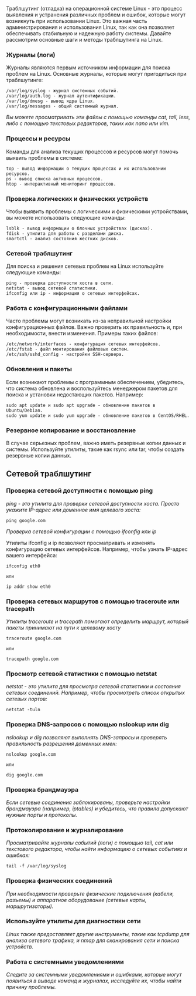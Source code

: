 Траблшутинг (отладка) на операционной системе Linux - это процесс выявления и устранения различных проблем и ошибок, которые могут возникнуть при использовании Linux. Это важная часть администрирования и использования Linux, так как она позволяет обеспечивать стабильную и надежную работу системы. Давайте рассмотрим основные шаги и методы траблшутинга на Linux.

### Журналы (логи)
Журналы являются первым источником информации для поиска проблем на Linux. Основные журналы, которые могут пригодиться при траблшутинге:

```commandline
/var/log/syslog - журнал системных событий.
/var/log/auth.log - журнал аутентификации.
/var/log/dmesg - вывод ядра Linux.
/var/log/messages - общий системный журнал.
```

*Вы можете просматривать эти файлы с помощью команды cat, tail, less, либо с помощью текстовых редакторов, таких как nano или vim.*

### Процессы и ресурсы
Команды для анализа текущих процессов и ресурсов могут помочь выявить проблемы в системе:
```commandline
top - вывод информации о текущих процессах и их использовании ресурсов.
ps - вывод списка активных процессов.
htop - интерактивный мониторинг процессов.
```

### Проверка логических и физических устройств
Чтобы выявить проблемы с логическими и физическими устройствами, вы можете использовать следующие команды:
```commandline
lsblk - вывод информации о блочных устройствах (дисках).
fdisk - утилита для работы с разделами диска.
smartctl - анализ состояния жестких дисков.
```

### Сетевой траблшутинг
Для поиска и решения сетевых проблем на Linux используйте следующие команды:
```commandline
ping - проверка доступности хоста в сети.
netstat - вывод сетевой статистики.
ifconfig или ip - информация о сетевых интерфейсах.
```

### Работа с конфигурационными файлами
Часто проблемы могут возникать из-за неправильной настройки конфигурационных файлов. Важно проверить их правильность и, при необходимости, внести изменения. Примеры таких файлов:
```commandline
/etc/network/interfaces - конфигурация сетевых интерфейсов.
/etc/fstab - файл монтирования файловых систем.
/etc/ssh/sshd_config - настройки SSH-сервера.
```

### Обновления и пакеты
Если возникают проблемы с программным обеспечением, убедитесь, что система обновлена и воспользуйтесь менеджером пакетов для поиска и установки недостающих пакетов. Например:
```commandline
sudo apt update и sudo apt upgrade - обновление пакетов в Ubuntu/Debian.
sudo yum update и sudo yum upgrade - обновление пакетов в CentOS/RHEL.
```

### Резервное копирование и восстановление
В случае серьезных проблем, важно иметь резервные копии данных и системы. Используйте утилиты, такие как rsync или tar, чтобы создать резервные копии данных.


## Сетевой траблшутинг 

### Проверка сетевой доступности с помощью ping
*ping - это утилита для проверки сетевой доступности хоста. Просто укажите IP-адрес или доменное имя целевого хоста:*
```commandline
ping google.com

```

*Проверка сетевой конфигурации с помощью ifconfig или ip*

Утилиты ifconfig и ip позволяют просматривать и изменять конфигурацию сетевых интерфейсов. Например, чтобы узнать IP-адрес вашего интерфейса:
```commandline
ifconfig eth0

или

ip addr show eth0

```

### Проверка сетевых маршрутов с помощью traceroute или tracepath
*Утилиты traceroute и tracepath помогают определить маршрут, который пакеты принимают на пути к целевому хосту*
```commandline
traceroute google.com

или

tracepath google.com

```

### Просмотр сетевой статистики с помощью netstat
*netstat - это утилита для просмотра сетевой статистики и состояния сетевых соединений. Например, чтобы просмотреть список открытых сетевых портов:*
```commandline
netstat -tuln

```

### Проверка DNS-запросов с помощью nslookup или dig
*nslookup и dig позволяют выполнять DNS-запросы и проверять правильность разрешения доменных имен:*
```commandline
nslookup google.com

или

dig google.com

```

### Проверка брандмауэра
*Если сетевые соединения заблокированы, проверьте настройки брандмауэра (например, iptables) и убедитесь, что правила допускают нужные порты и протоколы.*

### Протоколирование и журналирование
*Просматривайте журналы событий (логи) с помощью tail, cat или текстового редактора, чтобы найти информацию о сетевых событиях и ошибках:*
```commandline
tail -f /var/log/syslog

```

### Проверка физических соединений
*При необходимости проверьте физические подключения (кабели, разъемы) и аппаратное оборудование (сетевые карты, маршрутизаторы).*

### Используйте утилиты для диагностики сети
*Linux также предоставляет другие инструменты, такие как tcpdump для анализа сетевого трафика, и nmap для сканирования сети и поиска устройств.*

### Работа с системными уведомлениями
*Следите за системными уведомлениями и ошибками, которые могут появиться в выводе команд и журналах, исследуйте их, чтобы найти причину проблемы.*

